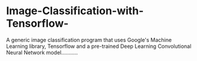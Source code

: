 # Image-Classification-with-Tensorflow-
A generic image classification program that uses Google's Machine Learning library, Tensorflow and a pre-trained Deep Learning Convolutional Neural Network model...........
